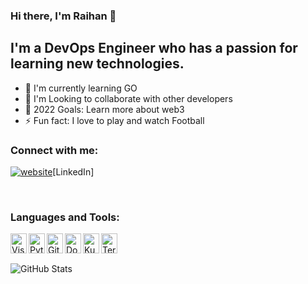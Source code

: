 ### Hi there, I'm Raihan 👋

## I'm a DevOps Engineer who has a passion for learning new technologies.
-   🔭 I'm currently learning GO
-   🌱 I'm Looking to collaborate with other developers
-   🥅 2022 Goals: Learn more about web3
-   ⚡ Fun fact: I love to play and watch Football

### Connect with me:

[![website](./img/linkedin-light.svg)](https://www.linkedin.com/in/raihan-a-843296157/)[LinkedIn]

<br />

### Languages and Tools:

<img height="32" align="left" alt="Visual Studio Code" width="26px" src="https://cdn.jsdelivr.net/gh/devicons/devicon/icons/vscode/vscode-original.svg" />
<img height="32" align="left" alt="Python" width="26px" src="https://unpkg.com/simple-icons@v6/icons/python.svg" />
<img height="32" align="left" alt="GitHub" width="26px" src="https://unpkg.com/simple-icons@v6/icons/GitHub.svg" />
<img height="32" align="left" alt="Docker" width="26px" src="https://unpkg.com/simple-icons@v6/icons/Docker.svg" />
<img height="32" align="left" alt="Kubernetes" width="26px" src="https://unpkg.com/simple-icons@v6/icons/Kubernetes.svg" />
<img height="32" align="left" alt="Terraform" width="26px" src="https://unpkg.com/simple-icons@v6/icons/Terraform.svg" />

<br />
<br />

![GitHub Stats](https://github-readme-stats.vercel.app/api?username=raihan11x&theme=radical)
